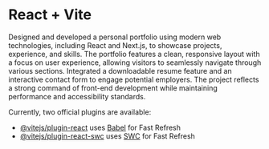 # React + Vite

Designed and developed a personal portfolio using modern web technologies, including React and Next.js, to showcase projects, experience, and skills. The portfolio features a clean, responsive layout with a focus on user experience, allowing visitors to seamlessly navigate through various sections. Integrated a downloadable resume feature and an interactive contact form to engage potential employers. The project reflects a strong command of front-end development while maintaining performance and accessibility standards.

Currently, two official plugins are available:

- [@vitejs/plugin-react](https://github.com/vitejs/vite-plugin-react/blob/main/packages/plugin-react/README.md) uses [Babel](https://babeljs.io/) for Fast Refresh
- [@vitejs/plugin-react-swc](https://github.com/vitejs/vite-plugin-react-swc) uses [SWC](https://swc.rs/) for Fast Refresh
